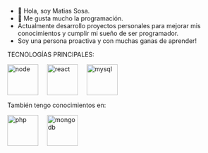 - 👋 Hola, soy Matias Sosa.
- 👀 Me gusta mucho la programación.
- Actualmente desarrollo proyectos personales para mejorar mis conocimientos y cumplir mi sueño de ser programador.
- Soy una persona proactiva y con muchas ganas de aprender!

TECNOLOGÍAS PRINCIPALES:
<div style="display: flex; gap: 20px;">
  <img src="https://miro.medium.com/v2/resize:fit:1400/1*0xWhD2FQZJT84o7jAAkGRg.jpeg" alt="node" width="70"/>
  <img src="https://miro.medium.com/v2/resize:fit:1200/1*WA_9JsyqFkge2HwYKcdJQw.png" alt="react" width="70"/>
  <img src="https://d1.awsstatic.com/asset-repository/products/amazon-rds/1024px-MySQL.ff87215b43fd7292af172e2a5d9b844217262571.png" alt="mysql" width="70"/>
</div>


También tengo conocimientos en:

<div style="display: flex; gap: 20px;">
  <img src="https://upload.wikimedia.org/wikipedia/commons/thumb/2/27/PHP-logo.svg/800px-PHP-logo.svg.png" alt="php" width="70"/>
  <img src="https://miro.medium.com/v2/resize:fit:512/1*doAg1_fMQKWFoub-6gwUiQ.png" alt="mongodb" width="70"/>
</div>




